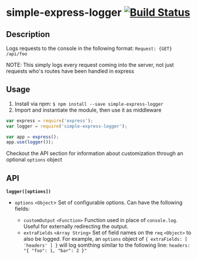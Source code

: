 # simple-express-logger [![Build Status](https://travis-ci.org/boulajp/simple-express-logger.svg?branch=master)](https://travis-ci.org/boulajp/simple-express-logger.svg?branch=master)
## Description
Logs requests to the console in the following format: `Request: {GET} /api/foo`

NOTE: This simply logs every request coming into the server, not just requests who's routes have been handled in express

## Usage
1. Install via npm: ```$ npm install --save simple-express-logger```
2. Import and instantiate the module, then use it as middleware
```javascript
var express = require('express');
var logger = require('simple-express-logger');

var app = express();
app.use(logger());
```

Checkout the API section for information about customization through an optional ```options``` object

## API
**```logger([options])```**

- ```options``` `<Object`> Set of configurable options. Can have the following fields:

  - ```customOutput``` `<Function>` Function used in place of ```console.log```. Useful for externally redirecting the output.
  - ```extraFields``` `<Array String>` Set of field names on the ```req``` `<Object>` to also be logged. For example, an ```options``` object of ```{ extraFields: [ 'headers' ] }``` will log somthing similar to the following line: ```headers: "{ "foo": 1, "bar": 2 }"```
